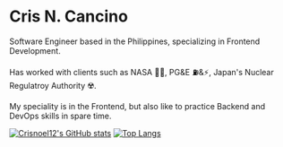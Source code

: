 # Cris N. Cancino

Software Engineer based in the Philippines, specializing in Frontend Development. 

Has worked with clients such as NASA 👨‍🚀, PG&E ⛽&⚡, Japan's Nuclear Regulatroy Authority ☢️. 

My speciality is in the Frontend, but also like to practice Backend and DevOps skills in spare time.

[![Crisnoel12's GitHub stats](https://github-readme-stats.vercel.app/api?username=crisnoel12&show_icons=true&theme=kacho_ga)](https://github.com/crisnoel12/github-readme-stats)
[![Top Langs](https://github-readme-stats.vercel.app/api/top-langs/?username=crisnoel12&layout=compact)](https://github.com/crisnoel12/github-readme-stats)
